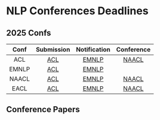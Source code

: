 # NLP Conferences Deadlines

## 2025 Confs

|  Conf  | Submission    |   Notification  |   Conference  |
| :---:  |    :----:        |        :---:         |        :---:         |
|  ACL   | [ACL](#acl-2024) | [EMNLP](#emnlp-2024) | [NAACL](#naacl-2024) |
|  EMNLP | [ACL](#acl-2023) | [EMNLP](#emnlp-2023) |                      |
|  NAACL | [ACL](#acl-2022) | [EMNLP](#emnlp-2022) | [NAACL](#naacl-2022) |
|  EACL  | [ACL](#acl-2021) | [EMNLP](#emnlp-2021) | [NAACL](#naacl-2021) |

## Conference Papers


<!--stackedit_data:
eyJoaXN0b3J5IjpbLTEwODkwMzkxNjQsLTcxNTY3Mjg1MiwxMD
g5NDQ5NDIyXX0=
-->
